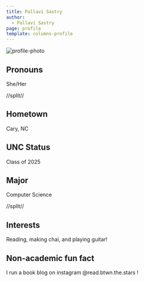 ```yaml
---
title: Pallavi Sastry
author:
  - Pallavi Sastry
page: profile
template: columns-profile
---
```


![profile-photo](../../../static/profile-photos/730527166.png)

## Pronouns

She/Her

//split//

## Hometown

Cary, NC

## UNC Status

Class of 2025

## Major

Computer Science

//split//

## Interests

Reading, making chai, and playing guitar!

## Non-academic fun fact

I run a book blog on instagram @read.btwn.the.stars ! 